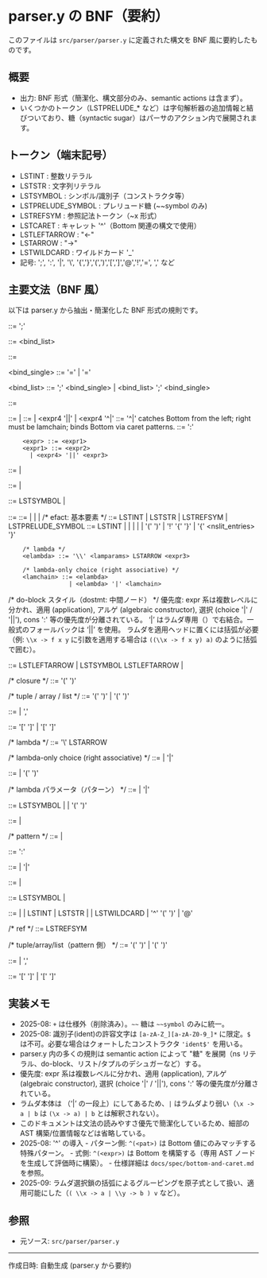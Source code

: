 # parser.y の BNF（要約）

このファイルは `src/parser/parser.y` に定義された構文を BNF 風に要約したものです。

## 概要
- 出力: BNF 形式（簡潔化、構文部分のみ、semantic actions は含まず）。
- いくつかのトークン（LSTPRELUDE_* など）は字句解析器の追加情報と結びついており、糖（syntactic sugar）はパーサのアクション内で展開されます。

## トークン（端末記号）
- LSTINT : 整数リテラル
- LSTSTR : 文字列リテラル
- LSTSYMBOL : シンボル/識別子（コンストラクタ等）
- LSTPRELUDE_SYMBOL : プレリュード糖 (~~symbol のみ)
- LSTREFSYM : 参照記法トークン（~x 形式）
- LSTCARET : キャレット '^'（Bottom 関連の構文で使用）
- LSTLEFTARROW : "<-"
- LSTARROW : "->"
- LSTWILDCARD : ワイルドカード '_'
- 記号: ';', ':', '|', '\\', '{','}','(',')','[',']','@','!','=', ',' など

## 主要文法（BNF 風）
以下は parser.y から抽出・簡潔化した BNF 形式の規則です。

<prog> ::= <expr> ';'

<bind> ::= <bind_list>

<funlhs> ::= <pref>

<bind_single> ::= <funlhs> <lamparams> '=' <expr>
                | <pat> '=' <expr>

<bind_list> ::= ';' <bind_single>
              | <bind_list> ';' <bind_single>

<expr> ::= <expr1>

<expr1> ::= <expr2>
          | <lamchoice>
<expr3> ::= <expr4> | <expr4 '||' <expr3> | <expr4 '^|' <lamchain>
<expr2> ::= <expr3>
'^|' catches Bottom from the left; right must be lamchain; binds Bottom via caret patterns.
<econs> ::= <expr1> ':' <expr3>

        <expr> ::= <expr1>
        <expr1> ::= <expr2>
          | <expr4> '||' <expr3>

<eappl> ::= <efact> <expr5>
          | <eappl> <expr5>

<expr4> ::= <expr5>
          | <ealge>

<ealge> ::= LSTSYMBOL <expr5>
          | <ealge> <expr5>

<expr5> ::= <efact>
        <expr4> ::= <expr5>
                  | <eappl>
                  | <ealge>
                  | <lamchain>
/* efact: 基本要素 */
<efact> ::= LSTINT
         | LSTSTR
         | LSTREFSYM
         | LSTPRELUDE_SYMBOL
        <efact> ::= LSTINT
         | <etuple>
         | <elist>
         | <closure>
         | <elambda>
         | '(' <lamchain> ')'
         | '!' '{' <dostmts> '}'
         | '{' <nslit_entries> '}'

        /* lambda */
        <elambda> ::= '\\' <lamparams> LSTARROW <expr3>

        /* lambda-only choice (right associative) */
        <lamchain> ::= <elambda>
                     | <elambda> '|' <lamchain>
/* do-block スタイル（dostmt: 中間ノード） */
         優先度: expr 系は複数レベルに分かれ、適用 (application), アルゲ (algebraic constructor), 選択 (choice '|' / '||'), cons ':' 等の優先度が分離されている。
         ‘|’ はラムダ専用（<lamchain>）で右結合。一般式のフォールバックは ‘||’ を使用。
         ラムダを適用ヘッドに置くには括弧が必要（例: `\\x -> f x y` に引数を適用する場合は `((\\x -> f x y) a)` のように括弧で囲む）。

<dostmt> ::= <pref> LSTLEFTARROW <expr>
           | LSTSYMBOL LSTLEFTARROW <expr>
           | <expr>

/* closure */
<closure> ::= '(' <expr> <bind> ')'

/* tuple / array / list */
<etuple> ::= '(' ')'
          | '(' <earray> ')'

<earray> ::= <expr>
          | <earray> ',' <expr>

<elist> ::= '[' ']'
         | '[' <earray> ']'

/* lambda */
<elambda> ::= '\\' <lamparams> LSTARROW <expr2>

/* lambda-only choice (right associative) */
<lamchoice> ::= <lamfactor>
              | <lamfactor> '|' <lamchoice>

<lamfactor> ::= <elambda>
              | '(' <lamchoice> ')'

/* lambda パラメータ（パターン） */
<lamparam> ::= <lamparam2>
             | <lamparam2> '|' <lamparam>

<lamparam2> ::= LSTSYMBOL
              | <pat3>
              | '(' <pat> ')'

<lamparams> ::= <lamparam>
             | <lamparams> <lamparam>

/* pattern */
<pat> ::= <pat1>
        | <pcons>

<pcons> ::= <pat> ':' <pat>

<pat1> ::= <pat2>
         | <pat2> '|' <pat1>

<pat2> ::= <pat3>
         | <palge>

<palge> ::= LSTSYMBOL
         | <palge> <pat3>

<pat3> ::= <ptuple>
         | <plist>
         | LSTINT
         | LSTSTR
         | <pref>
         | LSTWILDCARD
         | '^' '(' <pat> ')'
         | <pref> '@' <pat3>

/* ref */
<pref> ::= LSTREFSYM

/* tuple/array/list（pattern 側） */
<ptuple> ::= '(' ')'
          | '(' <parray> ')'

<parray> ::= <pat>
           | <parray> ',' <pat>

<plist> ::= '[' ']'
         | '[' <parray> ']'

## 実装メモ
- 2025-08: `+` は仕様外（削除済み）。`~~` 糖は `~~symbol` のみに統一。
- 2025-08: 識別子(ident)の許容文字は `[a-zA-Z_][a-zA-Z0-9_]*` に限定。`$` は不可。必要な場合はクォートしたコンストラクタ `'ident$'` を用いる。
- parser.y 内の多くの規則は semantic action によって "糖" を展開（ns リテラル、do-block、リスト/タプルのデシュガーなど）する。
- 優先度: expr 系は複数レベルに分かれ、適用 (application), アルゲ (algebraic constructor), 選択 (choice '|' / '||'), cons ':' 等の優先度が分離されている。
- ラムダ本体は <expr2>（‘|’ の一段上）にしてあるため、`|` はラムダより弱い（`\x -> a | b` は `(\x -> a) | b` とは解釈されない）。
- このドキュメントは文法の読みやすさ優先で簡潔化しているため、細部の AST 構築/位置情報などは省略している。
- 2025-08: '^' の導入
         - パターン側: `^(<pat>)` は Bottom 値にのみマッチする特殊パターン。
         - 式側: `^(<expr>)` は Bottom を構築する（専用 AST ノードを生成して評価時に構築）。
         - 仕様詳細は `docs/spec/bottom-and-caret.md` を参照。
- 2025-09: ラムダ選択鎖の括弧によるグルーピングを原子式として扱い、適用可能にした（`( \\x -> a | \\y -> b ) v` など）。

## 参照
- 元ソース: `src/parser/parser.y`

---
作成日時: 自動生成 (parser.y から要約)
